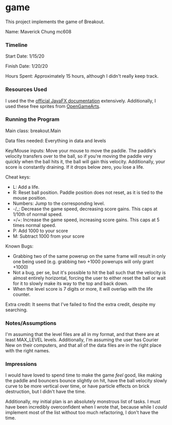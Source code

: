 game
====

This project implements the game of Breakout.

Name: Maverick Chung mc608

### Timeline

Start Date: 1/15/20

Finish Date: 1/20/20

Hours Spent: Approximately 15 hours, although I didn't really keep track.

### Resources Used
I used the the [official JavaFX documentation](https://docs.oracle.com/javase/8/javafx/api/) extensively. Additionally,
I used these free sprites from [OpenGameArts](https://opengameart.org/content/breakout-brick-breaker-tile-set-free).


### Running the Program

Main class: breakout.Main

Data files needed: Everything in data and levels

Key/Mouse inputs: Move your mouse to move the paddle. The paddle's velocity transfers over to the ball, so if you're
moving the paddle very quickly when the ball hits it, the ball will gain this velocity. Additionally, your score is 
constantly draining. If it drops below zero, you lose a life.

Cheat keys:
- L: Add a life.
- R: Reset ball position. Paddle position does not reset, as it is tied to the mouse position.
- Numbers: Jump to the corresponding level.
- -/_: Decrease the game speed, decreasing score gains. This caps at 1/10th of normal speed.
- =/+: Increase the game speed, increasing score gains. This caps at 5 times normal speed.
- P: Add 1000 to your score
- M: Subtract 1000 from your score

Known Bugs:
- Grabbing two of the same powerup on the same frame will result in only one being used (e.g. grabbing two +1000 powerups
will only grant +1000)
- Not a bug, per se, but it's possible to hit the ball such that the velocity is almost entirely horizontal, forcing the
user to either reset the ball or wait for it to slowly make its way to the top and back down.
- When the level score is 7 digits or more, it will overlap with the life counter.

Extra credit: It seems that I've failed to find the extra credit, despite my searching.


### Notes/Assumptions
I'm assuming that the level files are all in my format, and that there are at least MAX_LEVEL levels. Additionally, I'm 
assuming the user has Courier New on their computers, and that all of the data files are in the right place with the
right names.


### Impressions
I would have loved to spend time to make the game *feel* good, like making the paddle and bouncers bounce slightly on
hit, have the ball velocity slowly curve to be more vertical over time,
or have particle effects on brick destruction, but I didn't have the time.

Additionally, my initial plan is an absolutely monstrous list of tasks. I must have been incredibly overconfident when I
wrote that, because while I *could* implement most of the list without too much refactoring, I don't have the time.

